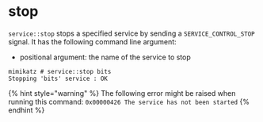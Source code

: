 # stop

`service::stop` stops a specified service by sending a `SERVICE_CONTROL_STOP` signal. It has the following command line argument:

* positional argument: the name of the service to stop

```
mimikatz # service::stop bits
Stopping 'bits' service : OK
```

{% hint style="warning" %}
The following error might be raised when running this command: `0x00000426 The service has not been started`
{% endhint %}
